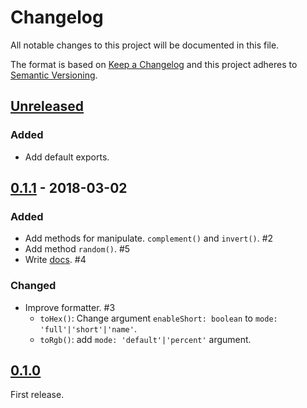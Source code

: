 # Changelog

All notable changes to this project will be documented in this file.

The format is based on [Keep a Changelog](http://keepachangelog.com/en/1.0.0/)
and this project adheres to [Semantic Versioning](http://semver.org/spec/v2.0.0.html).

## [Unreleased]

### Added

- Add default exports.

## [0.1.1] - 2018-03-02

### Added

- Add methods for manipulate. `complement()` and `invert()`. #2
- Add method `random()`. #5
- Write [docs](https://github.com/archco/moo-color/tree/master/docs#moocolor-api). #4

### Changed

- Improve formatter. #3
  - `toHex()`: Change argument `enableShort: boolean` to `mode: 'full'|'short'|'name'`.
  - `toRgb()`: add `mode: 'default'|'percent'` argument.

## [0.1.0]

First release.

[Unreleased]: https://github.com/archco/moo-color/compare/v0.1.1...HEAD
[0.1.1]: https://github.com/archco/moo-color/compare/v0.1.0...v0.1.1
[0.1.0]: https://github.com/archco/moo-color/compare/a4dfebd...v0.1.0
